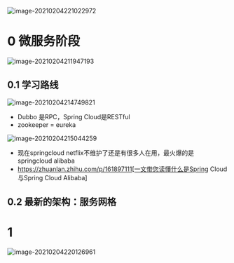 ![image-20210204221022972](https://i.loli.net/2021/02/04/MysdzYDA8uCaTXn.png)

# 0 微服务阶段

![image-20210204211947193](/Users/chendi/Library/Application%20Support/typora-user-images/image-20210204211947193.png)

## 0.1 学习路线

![image-20210204214749821](/Users/chendi/Library/Application%20Support/typora-user-images/image-20210204214749821.png)

- Dubbo 是RPC，Spring Cloud是RESTful
- zookeeper = eureka

![image-20210204215044259](https://i.loli.net/2021/02/04/JDGITg4QnvAVRmF.png)

- 现在springcloud netflix不维护了还是有很多人在用，最火爆的是springcloud alibaba
- https://zhuanlan.zhihu.com/p/161897111[一文带您读懂什么是Spring Cloud与Spring Cloud Alibaba]

## 0.2 最新的架构：服务网格



# 1 

![image-20210204220126961](/Users/chendi/Library/Application%20Support/typora-user-images/image-20210204220126961.png)